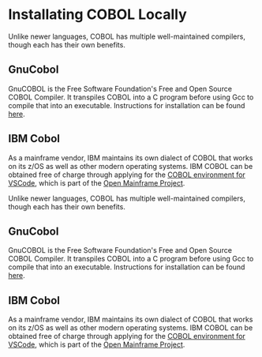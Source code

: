 # Installating COBOL Locally

Unlike newer languages, COBOL has multiple well-maintained compilers, though each has their own benefits. 

## GnuCobol

GnuCOBOL is the Free Software Foundation's Free and Open Source COBOL Compiler. It transpiles COBOL into a C program before using Gcc to compile that into an executable. Instructions for installation can be found [here][GnuCOBOL].

## IBM Cobol

As a mainframe vendor, IBM maintains its own dialect of COBOL that works on its z/OS as well as other modern operating systems. IBM COBOL can be obtained free of charge through applying for the [COBOL environment for VSCode][IBM COBOL], which is part of the [Open Mainframe Project][Open Mainframe].

[GnuCOBOL]: https://gnucobol.sourceforge.io/faq/index.html#using-gnucobol
[IBM COBOL]: https://www-40.ibm.com/events/wwe/ast/mtm/cobolvscode.nsf/enrollall?openform
[Open Mainframe]: https://www.openmainframeproject.org/all-projects/cobolprogrammingcourse

<!--
I was considering adding Micro Focus's Visual COBOL, but because I don't know the terms of the license I'm not comforatble adding it here.
-Triattack238
-->

Unlike newer languages, COBOL has multiple well-maintained compilers, though each has their own benefits. 

## GnuCobol

GnuCOBOL is the Free Software Foundation's Free and Open Source COBOL Compiler. It transpiles COBOL into a C program before using Gcc to compile that into an executable. Instructions for installation can be found [here][GnuCOBOL].

## IBM Cobol

As a mainframe vendor, IBM maintains its own dialect of COBOL that works on its z/OS as well as other modern operating systems. IBM COBOL can be obtained free of charge through applying for the [COBOL environment for VSCode][IBM COBOL], which is part of the [Open Mainframe Project][Open Mainframe].

[GnuCOBOL]: https://gnucobol.sourceforge.io/faq/index.html#using-gnucobol
[IBM COBOL]: https://www-40.ibm.com/events/wwe/ast/mtm/cobolvscode.nsf/enrollall?openform
[Open Mainframe]: https://www.openmainframeproject.org/all-projects/cobolprogrammingcourse

<!--
I was considering adding Micro Focus's Visual COBOL, but because I don't know the terms of the license I'm not comfortable adding it here.
-Triattack238
-->


